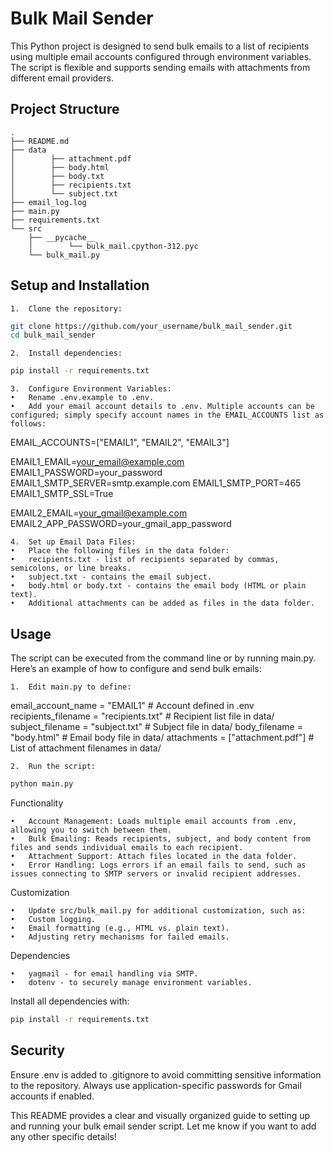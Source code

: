 # Bulk Mail Sender

This Python project is designed to send bulk emails to a list of recipients using multiple email accounts configured through environment variables. The script is flexible and supports sending emails with attachments from different email providers.

## Project Structure
```
.
├── README.md
├── data
│        ├── attachment.pdf
│        ├── body.html
│        ├── body.txt
│        ├── recipients.txt
│        └── subject.txt
├── email_log.log
├── main.py
├── requirements.txt
└── src
    ├── __pycache__
    │        └── bulk_mail.cpython-312.pyc
    └── bulk_mail.py
```

## Setup and Installation

	1.	Clone the repository:
```bash
git clone https://github.com/your_username/bulk_mail_sender.git
cd bulk_mail_sender
```

	2.	Install dependencies:
```bash
pip install -r requirements.txt
```

	3.	Configure Environment Variables:
	•	Rename .env.example to .env.
	•	Add your email account details to .env. Multiple accounts can be configured; simply specify account names in the EMAIL_ACCOUNTS list as follows:

EMAIL_ACCOUNTS=["EMAIL1", "EMAIL2", "EMAIL3"]

EMAIL1_EMAIL=your_email@example.com
EMAIL1_PASSWORD=your_password
EMAIL1_SMTP_SERVER=smtp.example.com
EMAIL1_SMTP_PORT=465
EMAIL1_SMTP_SSL=True

EMAIL2_EMAIL=your_gmail@example.com
EMAIL2_APP_PASSWORD=your_gmail_app_password


	4.	Set up Email Data Files:
	•	Place the following files in the data folder:
	•	recipients.txt - list of recipients separated by commas, semicolons, or line breaks.
	•	subject.txt - contains the email subject.
	•	body.html or body.txt - contains the email body (HTML or plain text).
	•	Additional attachments can be added as files in the data folder.

## Usage

The script can be executed from the command line or by running main.py. Here’s an example of how to configure and send bulk emails:

	1.	Edit main.py to define:

email_account_name = "EMAIL1"          # Account defined in .env
recipients_filename = "recipients.txt" # Recipient list file in data/
subject_filename = "subject.txt"       # Subject file in data/
body_filename = "body.html"            # Email body file in data/
attachments = ["attachment.pdf"]       # List of attachment filenames in data/


	2.	Run the script:
```bash
python main.py
```


Functionality

	•	Account Management: Loads multiple email accounts from .env, allowing you to switch between them.
	•	Bulk Emailing: Reads recipients, subject, and body content from files and sends individual emails to each recipient.
	•	Attachment Support: Attach files located in the data folder.
	•	Error Handling: Logs errors if an email fails to send, such as issues connecting to SMTP servers or invalid recipient addresses.

Customization

	•	Update src/bulk_mail.py for additional customization, such as:
	•	Custom logging.
	•	Email formatting (e.g., HTML vs. plain text).
	•	Adjusting retry mechanisms for failed emails.

Dependencies

	•	yagmail - for email handling via SMTP.
	•	dotenv - to securely manage environment variables.

Install all dependencies with:
```bash
pip install -r requirements.txt
```
## Security

Ensure .env is added to .gitignore to avoid committing sensitive information to the repository. Always use application-specific passwords for Gmail accounts if enabled.

This README provides a clear and visually organized guide to setting up and running your bulk email sender script. Let me know if you want to add any other specific details!
